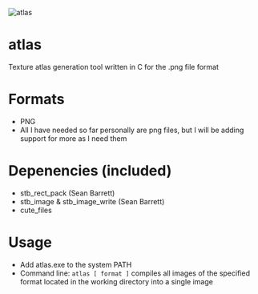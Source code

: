 ![atlas](https://user-images.githubusercontent.com/23220511/123022435-6acacf80-d39b-11eb-9aa8-7710ecb5b4f9.png)

# atlas
Texture atlas generation tool written in C for the .png file format

# Formats
* PNG
* All I have needed so far personally are png files, but I will be adding support for more as I need them

# Depenencies (included)
* stb_rect_pack (Sean Barrett)
* stb_image & stb_image_write (Sean Barrett)
* cute_files

# Usage
* Add atlas.exe to the system PATH
* Command line: `atlas [ format ]` compiles all images of the specified format located in the working directory into a single image
